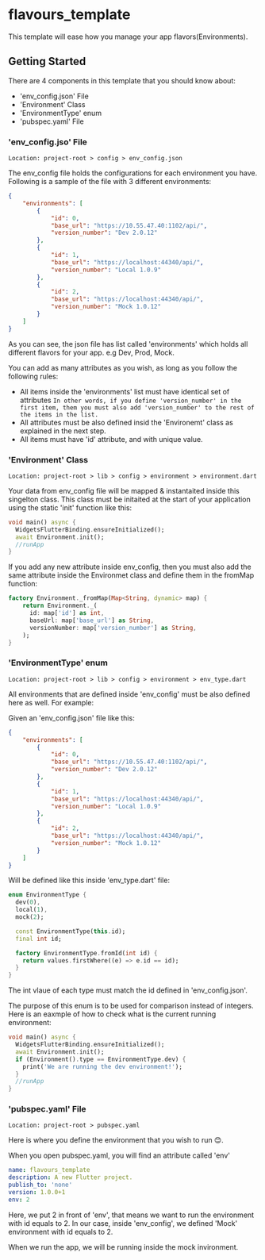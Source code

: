 # flavours_template

This template will ease how you manage your app flavors(Environments).

## Getting Started

There are 4 components in this template that you should know about:

* 'env_config.json' File
* 'Environment' Class
* 'EnvironmentType' enum
* 'pubspec.yaml' File
  
### 'env_config.jso' File

``` Location: project-root > config > env_config.json ```

The env_config file holds the configurations for each environment you have.  
Following is a sample of the file with 3 different environments:

```json
{
    "environments": [
        {
            "id": 0,
            "base_url": "https://10.55.47.40:1102/api/",
            "version_number": "Dev 2.0.12"
        },
        {
            "id": 1,
            "base_url": "https://localhost:44340/api/",
            "version_number": "Local 1.0.9"
        },
        {
            "id": 2,
            "base_url": "https://localhost:44340/api/",
            "version_number": "Mock 1.0.12"
        }
    ]
}
```

As you can see, the json file has list called 'environments' which holds all different flavors for your app. e.g Dev, Prod, Mock.

You can add as many attributes as you wish, as long as you follow the following rules:

* All items inside the 'environments' list must have identical set of attributes
  ```In other words, if you define 'version_number' in the first item, them you must also add 'version_number' to the rest of the items in the list.```
* All attributes must be also defined insid the 'Environemt' class as explained in the next step.
* All items must have 'id' attribute, and with unique value.

### 'Environment' Class

``` Location: project-root > lib > config > environment > environment.dart ```

Your data from env_config file will be mapped & instantaited inside this singelton class.
This class must be initaited at the start of your application using the static 'init' function like this:

```dart
void main() async {
  WidgetsFlutterBinding.ensureInitialized();
  await Environment.init();
  //runApp
}
```

If you add any new attribute inside env_config, then you must also add the same attribute inside the Environmet class and define them in the fromMap function:

```dart
factory Environment._fromMap(Map<String, dynamic> map) {
    return Environment._(
      id: map['id'] as int,
      baseUrl: map['base_url'] as String,
      versionNumber: map['version_number'] as String,
    );
}
```

### 'EnvironmentType' enum

``` Location: project-root > lib > config > environment > env_type.dart ```

All environments that are defined inside 'env_config' must be also defined here as well. For example:

Given an 'env_config.json' file like this:

```json
{
    "environments": [
        {
            "id": 0,
            "base_url": "https://10.55.47.40:1102/api/",
            "version_number": "Dev 2.0.12"
        },
        {
            "id": 1,
            "base_url": "https://localhost:44340/api/",
            "version_number": "Local 1.0.9"
        },
        {
            "id": 2,
            "base_url": "https://localhost:44340/api/",
            "version_number": "Mock 1.0.12"
        }
    ]
}
```

Will be defined like this inside 'env_type.dart' file:

```dart
enum EnvironmentType {
  dev(0),
  local(1),
  mock(2);

  const EnvironmentType(this.id);
  final int id;

  factory EnvironmentType.fromId(int id) {
    return values.firstWhere((e) => e.id == id);
  }
}
```

The int vlaue of each type must match the id defined in 'env_config.json'.

The purpose of this enum is to be used for comparison instead of integers.
Here is an eaxmple of how to check what is the current running environment:

```dart
void main() async {
  WidgetsFlutterBinding.ensureInitialized();
  await Environment.init();
  if (Environment().type == EnvironmentType.dev) {
    print('We are running the dev environment!');
  }
  //runApp
}
```

### 'pubspec.yaml' File

``` Location: project-root > pubspec.yaml ```

Here is where you define the environment that you wish to run 😊.

When you open pubspec.yaml, you will find an attribute called 'env'

```yaml
name: flavours_template
description: A new Flutter project.
publish_to: 'none'
version: 1.0.0+1
env: 2
```

Here, we put 2 in front of 'env', that means we want to run the environment with id equals to 2. In our case, inside 'env_config', we defined 'Mock' environment with id equals to 2.

When we run the app, we will be running inside the mock invironment.
